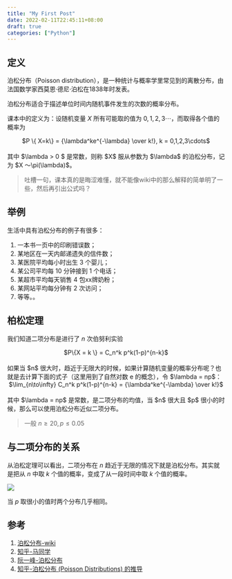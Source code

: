 ```yaml
---
title: "My First Post"
date: 2022-02-11T22:45:11+08:00
draft: true
categories: ["Python"]
---
```


## 定义

泊松分布（Poisson distribution），是一种统计与概率学里常见到的离散分布，由法国数学家西莫恩·德尼·泊松在1838年时发表。

泊松分布适合于描述单位时间内随机事件发生的次数的概率分布。

课本中的定义为：设随机变量 $X$ 所有可能取的值为 $0,1,2,3 \cdots$，而取得各个值的概率为

<center>$P \{ X=k\} = {\lambda^ke^{-\lambda} \over k!}, k = 0,1,2,3\cdots$</center></br>
其中 $\lambda > 0 $ 是常数，则称 $X$ 服从参数为 $\lambda$ 的泊松分布，记为 $X ～\pi(\lambda)$。

> 吐槽一句，课本真的是晦涩难懂，就不能像wiki中的那么解释的简单明了一些，然后再引出公式吗？



## 举例

生活中具有泊松分布的例子有很多：

1. 一本书一页中的印刷错误数；
2. 某地区在一天内邮递遗失的信件数；
3. 某医院平均每小时出生 3 个婴儿；
4. 某公司平均每 10 分钟接到 1 个电话；
5. 某超市平均每天销售 4 包xx牌奶粉；
6. 某网站平均每分钟有 2 次访问；
7. 等等。。



## 柏松定理

我们知道二项分布是进行了 $n$ 次伯努利实验

<center>$P\{X = k \} = C_n^k p^k(1-p)^{n-k}$</center></br>
如果当 $n$ 很大时，趋近于无限大的时候，如果计算随机变量的概率分布呢？也就是去计算下面的式子（这里用到了自然对数 e 的概念），令 $\lambda = np$：

<center>$\lim_{n\to\infty} C_n^k p^k(1-p)^{n-k} = {\lambda^ke^{-\lambda} \over k!}$</center></br>
其中 $\lambda = np$ 是常数，是二项分布的均值，当 $n$ 很大且 $p$ 很小的时候，那么可以使用泊松分布近似二项分布。

> 一般 $n \geq 20, p \leq 0.05$



## 与二项分布的关系

从泊松定理可以看出，二项分布在 $n$ 趋近于无限的情况下就是泊松分布。其实就是把从 $n$ 中取 $k$ 个值的概率，变成了从一段时间中取 $k$ 个值的概率。

![](https://cdn.jsdelivr.net/gh/hiyoung123/images/img/img_poisson_001.jpeg)

当 $p$ 取很小的值时两个分布几乎相同。



## 参考

1. [泊松分布-wiki](https://zh.wikipedia.org/wiki/%E6%B3%8A%E6%9D%BE%E5%88%86%E4%BD%88)
2. [知乎-马同学](https://www.zhihu.com/question/26441147)
3. [阮一峰-泊松分布](http://www.ruanyifeng.com/blog/2015/06/poisson-distribution.html)
4. [知乎-泊松分布 (Poisson Distributions) 的推导](https://zhuanlan.zhihu.com/p/26263743)
